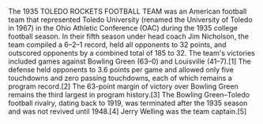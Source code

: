 The 1935 TOLEDO ROCKETS FOOTBALL TEAM was an American football team that represented Toledo University (renamed the University of Toledo in 1967) in the Ohio Athletic Conference (OAC) during the 1935 college football season. In their fifth season under head coach Jim Nicholson, the team compiled a 6–2–1 record, held all opponents to 32 points, and outscored opponents by a combined total of 185 to 32. The team's victories included games against Bowling Green (63–0) and Louisville (41–7).[1] The defense held opponents to 3.6 points per game and allowed only five touchdowns and zero passing touchdowns, each of which remains a program record.[2] The 63-point margin of victory over Bowling Green remains the third largest in program history.[3] The Bowling Green–Toledo football rivalry, dating back to 1919, was terminated after the 1935 season and was not revived until 1948.[4] Jerry Welling was the team captain.[5]
